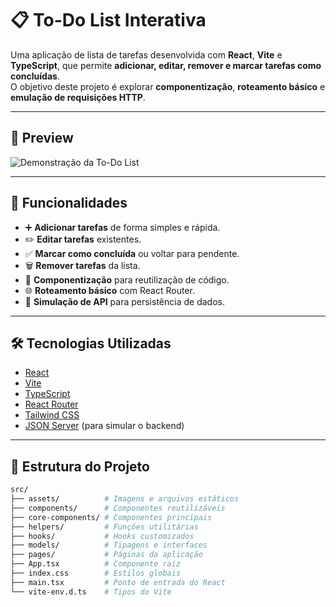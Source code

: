 # 📋 To-Do List Interativa

Uma aplicação de lista de tarefas desenvolvida com **React**, **Vite** e **TypeScript**, que permite **adicionar, editar, remover e marcar tarefas como concluídas**.  
O objetivo deste projeto é explorar **componentização**, **roteamento básico** e **emulação de requisições HTTP**.

---

## 🎥 Preview

![Demonstração da To-Do List](src/assets/To-do.gif)

---

## 🚀 Funcionalidades

- ➕ **Adicionar tarefas** de forma simples e rápida.
- ✏️ **Editar tarefas** existentes.
- ✅ **Marcar como concluída** ou voltar para pendente.
- 🗑️ **Remover tarefas** da lista.
- 🧩 **Componentização** para reutilização de código.
- 🌐 **Roteamento básico** com React Router.
- 📡 **Simulação de API** para persistência de dados.

---

## 🛠️ Tecnologias Utilizadas

- [React](https://react.dev/)
- [Vite](https://vitejs.dev/)
- [TypeScript](https://www.typescriptlang.org/)
- [React Router](https://reactrouter.com/)
- [Tailwind CSS](https://tailwindcss.com/)
- [JSON Server](https://github.com/typicode/json-server) (para simular o backend)

---

## 📂 Estrutura do Projeto

```bash
src/
├── assets/          # Imagens e arquivos estáticos
├── components/      # Componentes reutilizáveis
├── core-components/ # Componentes principais
├── helpers/         # Funções utilitárias
├── hooks/           # Hooks customizados
├── models/          # Tipagens e interfaces
├── pages/           # Páginas da aplicação
├── App.tsx          # Componente raiz
├── index.css        # Estilos globais
├── main.tsx         # Ponto de entrada do React
└── vite-env.d.ts    # Tipos do Vite
